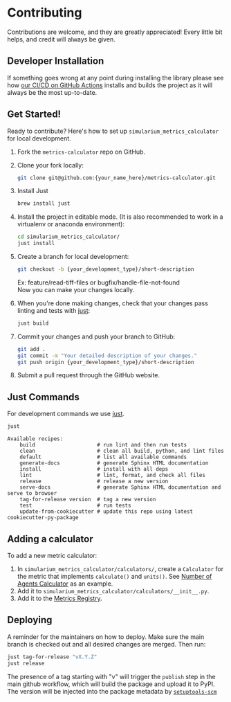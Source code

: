 # Contributing

Contributions are welcome, and they are greatly appreciated! Every little bit
helps, and credit will always be given.

## Developer Installation

If something goes wrong at any point during installing the library please see how
[our CI/CD on GitHub Actions](.github/workflows/build-main.yml) installs and builds the
project as it will always be the most up-to-date.

## Get Started!

Ready to contribute? Here's how to set up `simularium_metrics_calculator` for local development.

1. Fork the `metrics-calculator` repo on GitHub.

2. Clone your fork locally:

    ```bash
    git clone git@github.com:{your_name_here}/metrics-calculator.git
    ```

3. Install Just

    ```bash
    brew install just
    ```

4. Install the project in editable mode. (It is also recommended to work in a virtualenv or anaconda environment):

    ```bash
    cd simularium_metrics_calculator/
    just install
    ```

5. Create a branch for local development:

    ```bash
    git checkout -b {your_development_type}/short-description
    ```

    Ex: feature/read-tiff-files or bugfix/handle-file-not-found<br>
    Now you can make your changes locally.

6. When you're done making changes, check that your changes pass linting and
   tests with [just](https://github.com/casey/just):

    ```bash
    just build
    ```

7. Commit your changes and push your branch to GitHub:

    ```bash
    git add .
    git commit -m "Your detailed description of your changes."
    git push origin {your_development_type}/short-description
    ```

8. Submit a pull request through the GitHub website.

## Just Commands

For development commands we use [just](https://github.com/casey/just).

```bash
just
```
```
Available recipes:
    build                    # run lint and then run tests
    clean                    # clean all build, python, and lint files
    default                  # list all available commands
    generate-docs            # generate Sphinx HTML documentation
    install                  # install with all deps
    lint                     # lint, format, and check all files
    release                  # release a new version
    serve-docs               # generate Sphinx HTML documentation and serve to browser
    tag-for-release version  # tag a new version
    test                     # run tests
    update-from-cookiecutter # update this repo using latest cookiecutter-py-package
```

## Adding a calculator

To add a new metric calculator:
1. In `simularium_metrics_calculator/calculators/`, create a `Calculator` for the metric 
that implements `calculate()` and `units()`. See 
[Number of Agents Calculator](simularium_metrics_calculator/calculators/number_of_agents_calculator.py) as an example.
2. Add it to `simularium_metrics_calculator/calculators/__init__.py`.
3. Add it to the [Metrics Registry](simularium_metrics_calculator/metrics_registry.py).

## Deploying

A reminder for the maintainers on how to deploy.
Make sure the main branch is checked out and all desired changes
are merged. Then run:

```bash
just tag-for-release "vX.Y.Z"
just release
```

The presence of a tag starting with "v" will trigger the `publish` step in the
main github workflow, which will build the package and upload it to PyPI. The
version will be injected into the package metadata by
[`setuptools-scm`](https://github.com/pypa/setuptools_scm)

